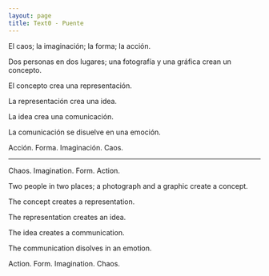 ```yaml
---
layout: page
title: Text0 - Puente
---
```


El caos; la imaginación; la forma; la acción. 

Dos personas en dos lugares; 
una fotografía y una gráfica crean un concepto. 

El concepto crea una representación. 

La representación crea una idea. 

La idea crea una comunicación. 

La comunicación se disuelve en una emoción. 

Acción. Forma. Imaginación. Caos. 

---

Chaos. Imagination. Form. Action. 

Two people in two places; a photograph and a graphic create a concept. 

The concept creates a representation. 

The representation creates an idea. 

The idea creates a communication. 

The communication disolves in an emotion. 

Action. Form. Imagination. Chaos. 
